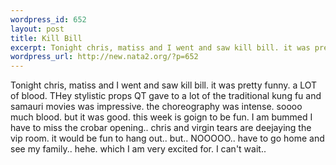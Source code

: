 ```yaml
--- 
wordpress_id: 652
layout: post
title: Kill Bill
excerpt: Tonight chris, matiss and I went and saw kill bill. it was pretty funny. a LOT of blood. THey stylistic props QT gave to a lot of the traditional kung fu and samauri movies was impressive. the choreography was intense. soooo much blood. but it was good. this week is goign to be fun. I am bummed I have to miss the crobar opening.. chris and virgin tears are deejaying the vip room. it would be fun ...
wordpress_url: http://new.nata2.org/?p=652
---
```

Tonight chris, matiss and I went and saw kill bill. it was pretty funny. a LOT of blood. THey stylistic props QT gave to a lot of the traditional kung fu and samauri movies was impressive. the choreography was intense. soooo much blood. but it was good. this week is goign to be fun. I am bummed I have to miss the crobar opening.. chris and virgin tears are deejaying the vip room. it would be fun to hang out.. but.. NOOOOO.. have to go home and see my family.. hehe. which I am very excited for. I can't wait..
